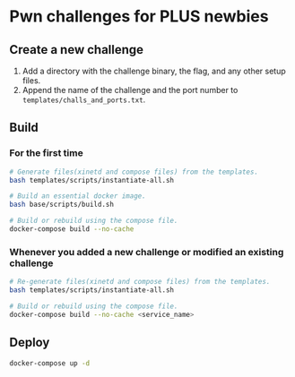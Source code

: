 # Pwn challenges for PLUS newbies

## Create a new challenge
1. Add a directory with the challenge binary, the flag, and any other setup files.
2. Append the name of the challenge and the port number to `templates/challs_and_ports.txt`.

## Build
### For the first time
```bash
# Generate files(xinetd and compose files) from the templates.
bash templates/scripts/instantiate-all.sh

# Build an essential docker image.
bash base/scripts/build.sh

# Build or rebuild using the compose file.
docker-compose build --no-cache
```

### Whenever you added a new challenge or modified an existing challenge
```bash
# Re-generate files(xinetd and compose files) from the templates.
bash templates/scripts/instantiate-all.sh

# Build or rebuild using the compose file.
docker-compose build --no-cache <service_name>
```

## Deploy
```bash
docker-compose up -d
```
